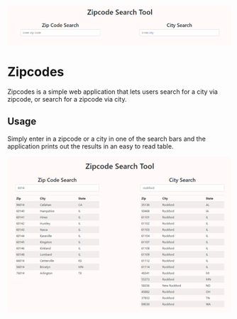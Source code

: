 ![Initial screen](/img/screen-capture.png)

# Zipcodes
Zipcodes is a simple web application that lets users search for a city via zipcode, or search for a zipcode via city.


## Usage
Simply enter in a zipcode or a city in one of the search bars and the application prints out the results in an easy to read table.

![Screen capture](/img/search-results.png)
